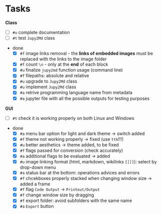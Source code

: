 # Tasks

**Class**

- [ ] `#u` complete documentation
- [ ] `#t` test `Jupy2Md` class
- done
  - [x] `#f` image links removal - the **links of embedded images** must be replaced with the links to the image folder
  - [x] `#f` count `\n` - only at the **end** of each block
  - [x] `#u` finalize `jupy2md` function usage (command line)
  - [x] `#f` filepaths: absolute and relative
  - [x] `#u` upgrade to `Jupy2Md` class
  - [x] `#u` implement `Jupy2Md` class
  - [x] `#a` retrive programming language name from metadata  
  - [x] `#a` jupyter file with all the possible outputs for testing purposes

**GUI** 

- [ ] `#t` check it is working properly on both Linux and Windows
- done
  - [x] `#a` menu bar option for light and dark theme -> switch added
  - [x] `#f` theme not working properly -> fixed (use `ttk`!!!)
  - [x] `#u` better aesthetics -> theme added, to be fixed
  - [x] `#f` flags passed for conversion (check accurately)
  - [x] `#a` additional flags to be evaluated -> added
  - [x] `#u` image linking format (html, markdown, wikilinks `[[]]`): select by drop-down menu
  - [x] `#a` status bar at the bottom: operations advices and errors
  - [x] `#f` chcekboxes properly stacked when changing window size -> added a frame 
  - [x] `#f` flag `Code Output` -> `Printout/Output`
  - [x] `#f` change window size by dragging
  - [x] `#f` export folder: avoid subfolders with the same name
  - [x] `#a` `Export` button
